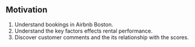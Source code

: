 ## Motivation
1. Understand bookings in Airbnb Boston.
2. Understand the key factors effects rental performance.
3. Discover customer comments and the its relationship with the scores.